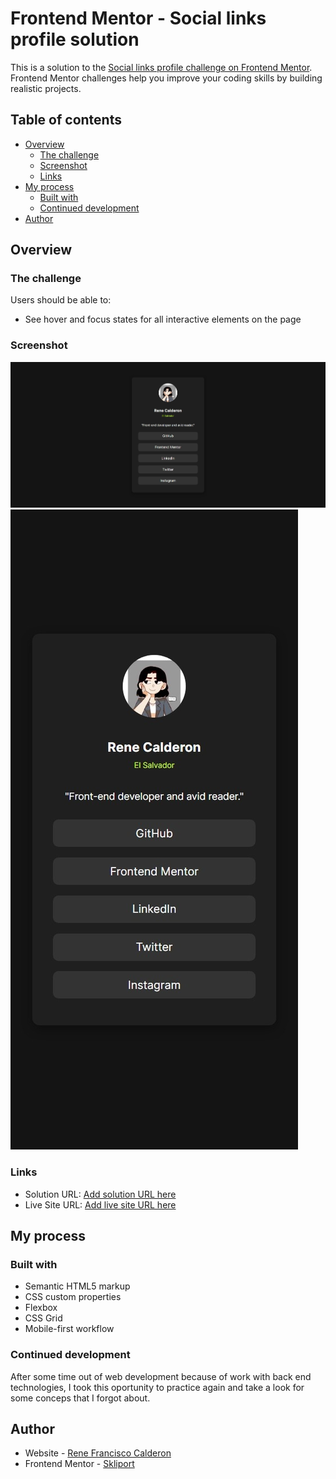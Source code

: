# Frontend Mentor - Social links profile solution

This is a solution to the [Social links profile challenge on Frontend Mentor](https://www.frontendmentor.io/challenges/social-links-profile-UG32l9m6dQ). Frontend Mentor challenges help you improve your coding skills by building realistic projects. 

## Table of contents

- [Overview](#overview)
  - [The challenge](#the-challenge)
  - [Screenshot](#screenshot)
  - [Links](#links)
- [My process](#my-process)
  - [Built with](#built-with)
  - [Continued development](#continued-development)
- [Author](#author)

## Overview

### The challenge

Users should be able to:

- See hover and focus states for all interactive elements on the page

### Screenshot

![](./assets/images/webPage.jpeg)
![](./assets/images/mobilePage.jpeg)


### Links

- Solution URL: [Add solution URL here](https://github.com/renecalderonprojects/Social-links-profile-main)
- Live Site URL: [Add live site URL here](https://renecalderonprojects.github.io/Social-links-profile-main/)

## My process

### Built with

- Semantic HTML5 markup
- CSS custom properties
- Flexbox
- CSS Grid
- Mobile-first workflow

### Continued development

After some time out of web development because of work with back end technologies, I took this oportunity to practice again and take a look for some conceps that I forgot about.

## Author

- Website - [Rene Francisco Calderon](#)
- Frontend Mentor - [Skliport](https://www.frontendmentor.io/profile/Skliport)
